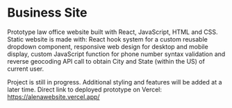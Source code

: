 # Business Site

Prototype law office website built with React, JavaScript, HTML and CSS. Static website is made with:
React hook system for a custom reusable dropdown component, responsive web design for desktop and mobile display, custom JavaScript function for phone number syntax validation and reverse geocoding API call to obtain City and State (within the US) of current user.

Project is still in progress. Additional styling and features will be added at a later time.
Direct link to deployed prototype on Vercel: https://alenawebsite.vercel.app/

